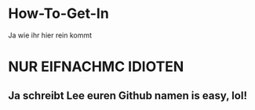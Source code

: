 # How-To-Get-In
Ja wie ihr hier rein kommt

# NUR EIFNACHMC IDIOTEN
## Ja schreibt Lee euren Github namen is easy, lol!
